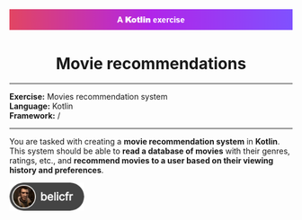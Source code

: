 <div style="text-align: center" id="header">
    <img src="github_rm/exercise_banner.png" alt="Kotlin Exercise" />
    <h1>Movie recommendations</h1>
</div>

---

**Exercise:** Movies recommendation system\
**Language:** Kotlin\
**Framework:** /

---

You are tasked with creating a **movie recommendation system** in **Kotlin**. This system should be able to **read a database of movies** with their genres, ratings, etc., and **recommend movies to a user based on their viewing history and preferences**.

<a href="https://github.com/belicfr" target="_blank">
    <img src="github_rm/author.png" style="height: 50px" alt="belicfr">
</a>